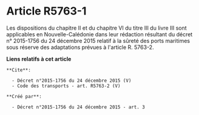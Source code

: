 # Article R5763-1

Les dispositions du chapitre II et du chapitre VI du titre III du livre III sont applicables en Nouvelle-Calédonie dans leur
rédaction résultant du décret n° 2015-1756 du 24 décembre 2015 relatif à la sûreté des ports maritimes sous réserve des
adaptations prévues à l'article R. 5763-2.

**Liens relatifs à cet article**

	**Cite**:

	  - Décret n°2015-1756 du 24 décembre 2015 (V)
	  - Code des transports - art. R5763-2 (V)

	**Créé par**:

	  - Décret n°2015-1756 du 24 décembre 2015 - art. 3
